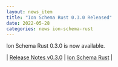 ```yaml
---
layout: news_item
title: "Ion Schema Rust 0.3.0 Released"
date: 2022-05-28
categories: news ion-schema-rust
---
```


Ion Schema Rust 0.3.0 is now available.

| [Release Notes v0.3.0](https://github.com/amazon-ion/ion-schema-rust/releases/tag/v0.3.0) | [Ion Schema Rust](https://github.com/amazon-ion/ion-schema-rust) |

